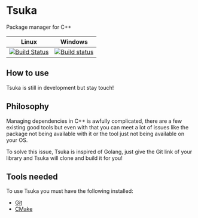# Tsuka
Package manager for C++

| Linux          | Windows     |
| -------------- | ------------ |
| [![Build Status](https://github.com/Xwilarg/Tsuka/workflows/Linux%20CI/badge.svg)](https://github.com/Xwilarg/Tsuka/actions?query=workflow%3A%22Linux+CI%22) | [![Build status](https://github.com/Xwilarg/Tsuka/workflows/Windows%20CI/badge.svg)](https://github.com/Xwilarg/Tsuka/actions?query=workflow%3A%22Windows+CI%22) |

## How to use
Tsuka is still in development but stay touch!

## Philosophy
Managing dependencies in C++ is awfully complicated, there are a few existing good tools but even with that you can meet a lot of issues like the package not being available with it or the tool just not being available on your OS.

To solve this issue, Tsuka is inspired of Golang, just give the Git link of your library and Tsuka will clone and build it for you!

## Tools needed
To use Tsuka you must have the following installed:
 - [Git](https://git-scm.com/downloads/)
 - [CMake](https://cmake.org/install/)
